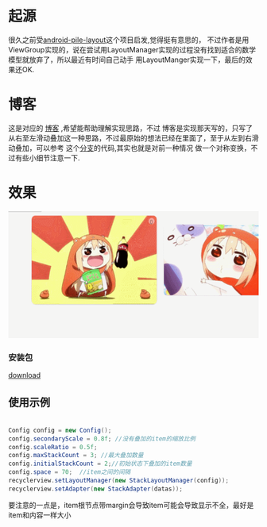 # 起源
很久之前受[android-pile-layout](https://github.com/xmuSistone/android-pile-layout)这个项目启发,觉得挺有意思的，
不过作者是用ViewGroup实现的，说在尝试用LayoutManager实现的过程没有找到适合的数学模型就放弃了，所以最近有时间自己动手
用LayoutManger实现一下，最后的效果还OK.

# 博客
这是对应的 [博客](http://blog.csdn.net/u014296305/article/details/73496017) ,希望能帮助理解实现思路，不过
博客是实现那天写的，只写了从右至左滑动叠加这一种思路，不过最原始的想法已经在里面了，至于从左到右滑动叠加，可以参考
这个[分支](https://github.com/HirayClay/StackLayoutManager/tree/orientation)的代码,其实也就是对前一种情况
做一个对称变换，不过有些小细节注意一下.


# 效果
<img src="art_new.gif" width="559px" height="256px"/>

### 安装包
[download](static/app.apk)

## 使用示例
```java

Config config = new Config();
config.secondaryScale = 0.8f; //没有叠加的item的缩放比例
config.scaleRatio = 0.5f; 
config.maxStackCount = 3; //最大叠加数量
config.initialStackCount = 2;//初始状态下叠加的item数量
config.space = 70;  //item之间的间隔
recyclerview.setLayoutManager(new StackLayoutManager(config));
recyclerview.setAdapter(new StackAdapter(datas));

```
要注意的一点是，item根节点带margin会导致item可能会导致显示不全，最好是item和内容一样大小
